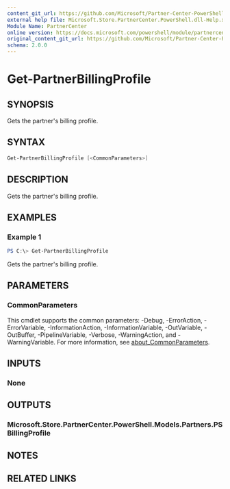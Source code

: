 ```yaml
---
content_git_url: https://github.com/Microsoft/Partner-Center-PowerShell/blob/master/docs/help/Get-PartnerBillingProfile.md
external help file: Microsoft.Store.PartnerCenter.PowerShell.dll-Help.xml
Module Name: PartnerCenter
online version: https://docs.microsoft.com/powershell/module/partnercenter/Get-PartnerBillingProfile
original_content_git_url: https://github.com/Microsoft/Partner-Center-PowerShell/blob/master/docs/help/Get-PartnerBillingProfile.md
schema: 2.0.0
---
```


# Get-PartnerBillingProfile

## SYNOPSIS
Gets the partner's billing profile.

## SYNTAX

```powershell
Get-PartnerBillingProfile [<CommonParameters>]
```

## DESCRIPTION
Gets the partner's billing profile.

## EXAMPLES

### Example 1
```powershell
PS C:\> Get-PartnerBillingProfile
```

Gets the partner's billing profile.

## PARAMETERS

### CommonParameters
This cmdlet supports the common parameters: -Debug, -ErrorAction, -ErrorVariable, -InformationAction, -InformationVariable, -OutVariable, -OutBuffer, -PipelineVariable, -Verbose, -WarningAction, and -WarningVariable. For more information, see [about_CommonParameters](http://go.microsoft.com/fwlink/?LinkID=113216).

## INPUTS

### None

## OUTPUTS

### Microsoft.Store.PartnerCenter.PowerShell.Models.Partners.PSBillingProfile

## NOTES

## RELATED LINKS

